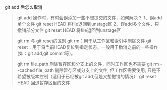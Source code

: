git add 后怎么取消

> git add 操作时，有时会误添加一些不想提交的文件，如何解决？
> 1、误add单个文件
> git reset HEAD 将file退回到unstage区
> 2、误add多个文件，只撤销部分文件
> git reset HEAD 将file退回到unstage区
>
> git rm 与 git reset的区别
> git rm：用于从工作区和索引中删除文件
> git reset：用于将当前HEAD复位到指定状态。一般用于撤消之前的一些操作(如：git add,git commit等)。
>
> git rm file_path 删除暂存区和分支上的文件，同时工作区也不需要
> git rm --cached file_path 删除暂存区或分支上的文件, 但工作区需要使用, 只是不希望被版本控制（适用于已经被git add,但是又想撤销的情况）
> git reset HEAD 回退暂存区里的文件
